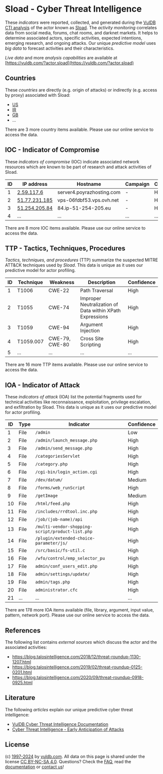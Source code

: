 # Sload - Cyber Threat Intelligence

These _indicators_ were reported, collected, and generated during the [VulDB CTI analysis](https://vuldb.com/?kb.cti) of the actor known as [Sload](https://vuldb.com/?actor.sload). The _activity monitoring_ correlates data from social media, forums, chat rooms, and darknet markets. It helps to determine associated actors, specific activities, expected intentions, emerging research, and ongoing attacks. Our unique _predictive model_ uses _big data_ to forecast activities and their characteristics.

_Live data_ and more _analysis capabilities_ are available at [https://vuldb.com/?actor.sload](https://vuldb.com/?actor.sload)

## Countries

These _countries_ are directly (e.g. origin of attacks) or indirectly (e.g. access by proxy) associated with Sload:

* [US](https://vuldb.com/?country.us)
* [IR](https://vuldb.com/?country.ir)
* [GB](https://vuldb.com/?country.gb)
* ...

There are 3 more country items available. Please use our online service to access the data.

## IOC - Indicator of Compromise

These _indicators of compromise_ (IOC) indicate associated network resources which are known to be part of research and attack activities of Sload.

ID | IP address | Hostname | Campaign | Confidence
-- | ---------- | -------- | -------- | ----------
1 | [2.59.117.6](https://vuldb.com/?ip.2.59.117.6) | server4.poyrazhosting.com | - | High
2 | [51.77.231.185](https://vuldb.com/?ip.51.77.231.185) | vps-06fdbf53.vps.ovh.net | - | High
3 | [51.254.205.84](https://vuldb.com/?ip.51.254.205.84) | 84.ip-51-254-205.eu | - | High
4 | ... | ... | ... | ...

There are 8 more IOC items available. Please use our online service to access the data.

## TTP - Tactics, Techniques, Procedures

_Tactics, techniques, and procedures_ (TTP) summarize the suspected MITRE ATT&CK techniques used by _Sload_. This data is unique as it uses our predictive model for actor profiling.

ID | Technique | Weakness | Description | Confidence
-- | --------- | -------- | ----------- | ----------
1 | T1006 | CWE-22 | Path Traversal | High
2 | T1055 | CWE-74 | Improper Neutralization of Data within XPath Expressions | High
3 | T1059 | CWE-94 | Argument Injection | High
4 | T1059.007 | CWE-79, CWE-80 | Cross Site Scripting | High
5 | ... | ... | ... | ...

There are 16 more TTP items available. Please use our online service to access the data.

## IOA - Indicator of Attack

These _indicators of attack_ (IOA) list the potential fragments used for technical activities like reconnaissance, exploitation, privilege escalation, and exfiltration by Sload. This data is unique as it uses our predictive model for actor profiling.

ID | Type | Indicator | Confidence
-- | ---- | --------- | ----------
1 | File | `/admin` | Low
2 | File | `/admin/launch_message.php` | High
3 | File | `/admin/send_message.php` | High
4 | File | `/categoriesServlet` | High
5 | File | `/category.php` | High
6 | File | `/cgi-bin/login_action.cgi` | High
7 | File | `/dev/datum/` | Medium
8 | File | `/forms/web_runScript` | High
9 | File | `/getImage` | Medium
10 | File | `/html/feed.php` | High
11 | File | `/includes/rrdtool.inc.php` | High
12 | File | `/job/(job-name)/api` | High
13 | File | `/multi-vendor-shopping-script/product-list.php` | High
14 | File | `/plugin/extended-choice-parameter/js/` | High
15 | File | `/src/basic/fs-util.c` | High
16 | File | `/wfo/control/emp_selector_pu` | High
17 | File | `admin/conf_users_edit.php` | High
18 | File | `admin/settings/update/` | High
19 | File | `admin/tags.php` | High
20 | File | `administrator.cfc` | High
21 | ... | ... | ...

There are 178 more IOA items available (file, library, argument, input value, pattern, network port). Please use our online service to access the data.

## References

The following list contains _external sources_ which discuss the actor and the associated activities:

* https://blog.talosintelligence.com/2018/12/threat-roundup-1130-1207.html
* https://blog.talosintelligence.com/2019/02/threat-roundup-0125-0201.html
* https://blog.talosintelligence.com/2020/09/threat-roundup-0918-0925.html

## Literature

The following _articles_ explain our unique predictive cyber threat intelligence:

* [VulDB Cyber Threat Intelligence Documentation](https://vuldb.com/?kb.cti)
* [Cyber Threat Intelligence - Early Anticipation of Attacks](https://www.scip.ch/en/?labs.20201022)

## License

(c) [1997-2024](https://vuldb.com/?kb.changelog) by [vuldb.com](https://vuldb.com/?kb.about). All data on this page is shared under the license [CC BY-NC-SA 4.0](https://creativecommons.org/licenses/by-nc-sa/4.0/). Questions? Check the [FAQ](https://vuldb.com/?kb.faq), read the [documentation](https://vuldb.com/?kb) or [contact us](https://vuldb.com/?contact)!
